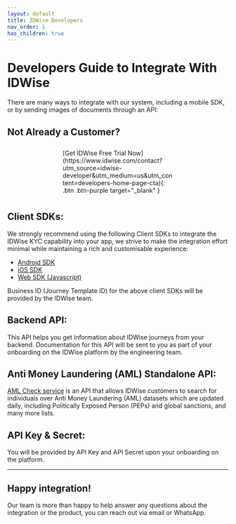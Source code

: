 ```yaml
---
layout: default
title: IDWise Developers
nav_order: 1
has_children: true
---
```

# Developers Guide to Integrate With IDWise
There are many ways to integrate with our system, including a mobile SDK, or by sending images of documents through an API:

## Not Already a Customer?
<div style="margin: auto;width: 50%;padding: 10px;" markdown="1">
<span class="fs-5" >[Get IDWise Free Trial Now](https://www.idwise.com/contact?utm_source=idwise-developer&utm_medium=us&utm_content=developers-home-page-cta){: .btn .btn-purple target="_blank" }
  </span>
</div>


## Client SDKs:
We strongly recommend using the following Client SDKs to integrate the IDWise KYC capability into your app, we strive to make the integration effort minimal while maintaining a rich and customisable experience:

-   [Android SDK](https://idwi.se/android)
-   [iOS SDK](https://idwi.se/ios)
-   [Web SDK (Javascript)](https://idwi.se/js)

Business ID (Journey Template ID) for the above client SDKs will be provided by the IDWise team.

## Backend API:
This API helps you get information about IDWise journeys from your backend.
Documentation for this API will be sent to you as part of your onboarding on the IDWise platform by the engineering team.

## Anti Money Laundering (AML) Standalone API: 
[AML Check service](https://idwi.se/aml) is an API that allows IDWise customers to search for individuals over Anti Money Laundering (AML) datasets which are updated daily, including Politically Exposed Person (PEPs) and global sanctions, and many more lists.

## API Key & Secret:
You will be provided by API Key and API Secret upon your onboarding on the platform.

-----------------------------------------------------------------------------------------------------------------------------------------------------------------------------
## Happy integration!
Our team is more than happy to help answer any questions about the integration or the product, you can reach out via email or WhatsApp.

